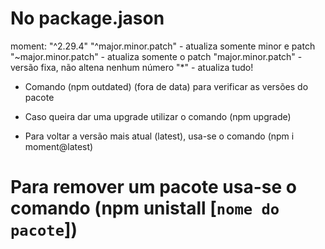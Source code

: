 # No package.jason
moment: "^2.29.4"
"^major.minor.patch" - atualiza somente minor e patch
"~major.minor.patch" - atualiza somente o patch
"major.minor.patch" - versão fixa, não altena nenhum número
"*" - atualiza tudo!

* Comando (npm outdated) (fora de data) para verificar as versões do pacote

* Caso queira dar uma upgrade utilizar o comando (npm upgrade)

* Para voltar a versão mais atual (latest), usa-se o comando (npm i moment@latest)

# Para remover um pacote usa-se o comando (npm unistall [`nome do pacote`])